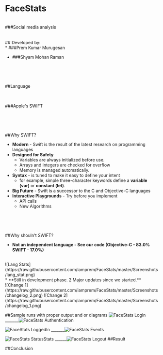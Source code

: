 # FaceStats
</br>
###Social media analysis
</br>
</br>
</br>
## Developed by:
</br>
* ###Prem Kumar Murugesan

* ###Shyam Mohan Raman 

</br>
</br>
</br>

##Language
</br>
</br>
</br>

###Apple's SWIFT

</br>
</br>
</br>

##Why SWIFT?

* **Modern** - 
Swift is the result of the latest research on programming languages
* **Designed for Safety** 
  * Variables are always initialized before use.
  * Arrays and integers are checked for overflow
  * Memory is managed automatically. 
* **Syntax** - is tuned to make it easy to define your intent 
  * for example, simple three-character keywords define a **variable (var)** or **constant (let)**.
* **Big Future** - Swift is a successor to the C and Objective-C languages
* **Interactive Playgrounds** - Try before you implement
  * API calls
  * New Algorithms
</br>
</br>
</br>

##Why shouln't SWIFT?

* **Not an independent language - See our code (Objective-C - 83.0% SWIFT - 17.0%)**
</br>
![Lang Stats](https://raw.githubusercontent.com/iamprem/FaceStats/master/Screenshots/lang_stat.png)
</br>
* **Still in development phase. 2 Major updates since we started.**
</br>
![Change 1](https://raw.githubusercontent.com/iamprem/FaceStats/master/Screenshots/changelog_2.png)
![Change 2](https://raw.githubusercontent.com/iamprem/FaceStats/master/Screenshots/changelog_1.png)
</br>




##Sample runs with proper output and or diagrams
![FaceStats Login](https://raw.githubusercontent.com/iamprem/FaceStats/master/Screenshots/FaceStat1.png)
_______![FaceStats Authentication](https://raw.githubusercontent.com/iamprem/FaceStats/master/Screenshots/FaceStat2.png)

![FaceStats LoggedIn](https://raw.githubusercontent.com/iamprem/FaceStats/master/Screenshots/FaceStat3.png)
_______![FaceStats Events](https://raw.githubusercontent.com/iamprem/FaceStats/master/Screenshots/FaceStat4.png)

![FaceStats StatusStats](https://raw.githubusercontent.com/iamprem/FaceStats/master/Screenshots/FaceStat6.png)
______![FaceStats Logout](https://raw.githubusercontent.com/iamprem/FaceStats/master/Screenshots/FaceStat7.png)
##Result


##Conclusion
